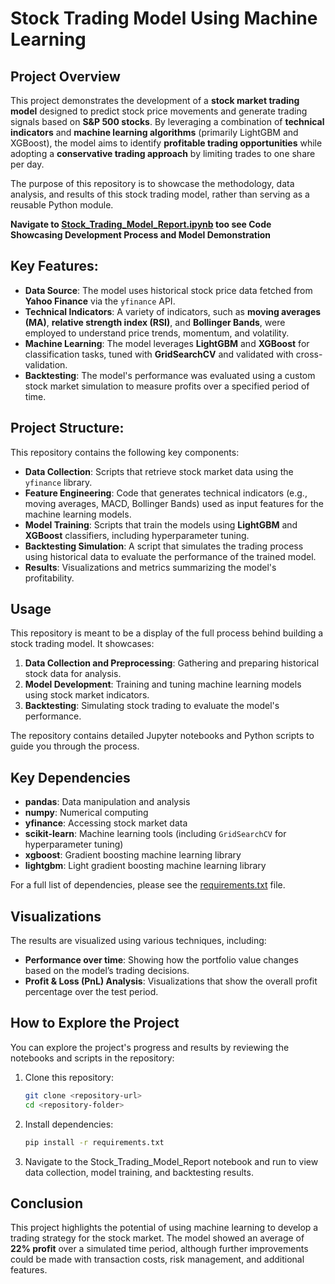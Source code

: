 # Stock Trading Model Using Machine Learning

## Project Overview
This project demonstrates the development of a **stock market trading model** designed to predict stock price movements and generate trading signals based on **S&P 500 stocks**. By leveraging a combination of **technical indicators** and **machine learning algorithms** (primarily LightGBM and XGBoost), the model aims to identify **profitable trading opportunities** while adopting a **conservative trading approach** by limiting trades to one share per day.

The purpose of this repository is to showcase the methodology, data analysis, and results of this stock trading model, rather than serving as a reusable Python module.

**Navigate to [Stock_Trading_Model_Report.ipynb](Stock_Trading_Model_Report.ipynb) too see Code Showcasing Development Process and Model Demonstration**

## Key Features:
- **Data Source**: The model uses historical stock price data fetched from **Yahoo Finance** via the `yfinance` API.
- **Technical Indicators**: A variety of indicators, such as **moving averages (MA)**, **relative strength index (RSI)**, and **Bollinger Bands**, were employed to understand price trends, momentum, and volatility.
- **Machine Learning**: The model leverages **LightGBM** and **XGBoost** for classification tasks, tuned with **GridSearchCV** and validated with cross-validation.
- **Backtesting**: The model's performance was evaluated using a custom stock market simulation to measure profits over a specified period of time.

## Project Structure:
This repository contains the following key components:
- **Data Collection**: Scripts that retrieve stock market data using the `yfinance` library.
- **Feature Engineering**: Code that generates technical indicators (e.g., moving averages, MACD, Bollinger Bands) used as input features for the machine learning models.
- **Model Training**: Scripts that train the models using **LightGBM** and **XGBoost** classifiers, including hyperparameter tuning.
- **Backtesting Simulation**: A script that simulates the trading process using historical data to evaluate the performance of the trained model.
- **Results**: Visualizations and metrics summarizing the model's profitability.

## Usage
This repository is meant to be a display of the full process behind building a stock trading model. It showcases:
1. **Data Collection and Preprocessing**: Gathering and preparing historical stock data for analysis.
2. **Model Development**: Training and tuning machine learning models using stock market indicators.
3. **Backtesting**: Simulating stock trading to evaluate the model's performance.

The repository contains detailed Jupyter notebooks and Python scripts to guide you through the process.

## Key Dependencies
- **pandas**: Data manipulation and analysis
- **numpy**: Numerical computing
- **yfinance**: Accessing stock market data
- **scikit-learn**: Machine learning tools (including `GridSearchCV` for hyperparameter tuning)
- **xgboost**: Gradient boosting machine learning library
- **lightgbm**: Light gradient boosting machine learning library

For a full list of dependencies, please see the [requirements.txt](requirements.txt) file.

## Visualizations
The results are visualized using various techniques, including:
- **Performance over time**: Showing how the portfolio value changes based on the model’s trading decisions.
- **Profit & Loss (PnL) Analysis**: Visualizations that show the overall profit percentage over the test period.

## How to Explore the Project
You can explore the project's progress and results by reviewing the notebooks and scripts in the repository:
1. Clone this repository: 
   ```bash
   git clone <repository-url>
   cd <repository-folder>
   ```
2. Install dependencies:
   ```bash
   pip install -r requirements.txt
   ```
3. Navigate to the Stock_Trading_Model_Report notebook and run to view data collection, model training, and backtesting results.

## Conclusion
This project highlights the potential of using machine learning to develop a trading strategy for the stock market. The model showed an average of **22% profit** over a simulated time period, although further improvements could be made with transaction costs, risk management, and additional features.
